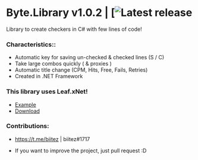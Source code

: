 # Byte.Library v1.0.2 | [![Latest release](https://github.com/Biitez/ByteLib/releases/tag/Byte.Library)

Library to create checkers in C# with few lines of code!

### Characteristics::
- Automatic key for saving un-checked & checked lines (S / C)
- Take large combos quickly ( & proxies )
- Automatic title change (CPM, Hits, Free, Fails, Retries)
- Created in .NET Framework

### This library uses Leaf.xNet!

- [Example](https://github.com/Biitez/ByteLib/blob/master/Byte.Library.Example/Program.cs)
- [Download](https://github.com/Biitez/ByteLib/releases/tag/Byte.Library)


### Contributions:
- https://t.me/biitez | biitez#1717

- If you want to improve the project, just pull request :D
